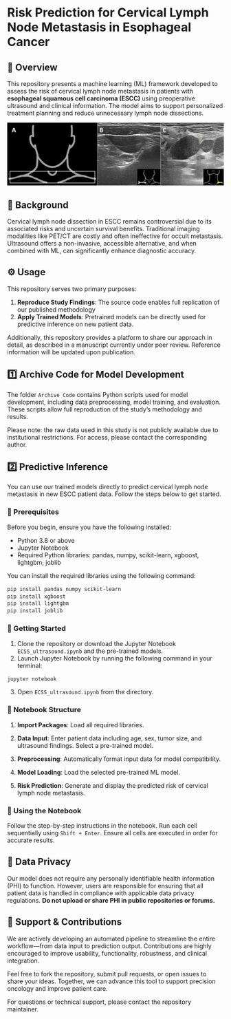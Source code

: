 # Risk Prediction for Cervical Lymph Node Metastasis in Esophageal Cancer

## 📌 Overview
This repository presents a machine learning (ML) framework developed to assess the risk of cervical lymph node metastasis in patients with **esophageal squamous cell carcinoma (ESCC)** using preoperative ultrasound and clinical information. The model aims to support personalized treatment planning and reduce unnecessary lymph node dissections. 

![Figure 1](/Figure%201.jpg)

## 🧬 Background
Cervical lymph node dissection in ESCC remains controversial due to its associated risks and uncertain survival benefits. Traditional imaging modalities like PET/CT are costly and often ineffective for occult metastasis. Ultrasound offers a non-invasive, accessible alternative, and when combined with ML, can significantly enhance diagnostic accuracy. 

## ⚙️ Usage

This repository serves two primary purposes:

1. **Reproduce Study Findings**: The source code enables full replication of our published methodology
2. **Apply Trained Models**: Pretrained models can be directly used for predictive inference on new patient data.

Additionally, this repository provides a platform to share our approach in detail, as described in a manuscript currently under peer review. Reference information will be updated upon publication.

## 1️⃣ Archive Code for Model Development

The folder `Archive Code` contains Python scripts used for model development, including data preprocessing, model training, and evaluation. These scripts allow full reproduction of the study’s methodology and results. 

Please note: the raw data used in this study is not publicly available due to institutional restrictions. For access, please contact the corresponding author.

## 2️⃣ Predictive Inference

You can use our trained models directly to predict cervical lymph node metastasis in new ESCC patient data. Follow the steps below to get started.

### 🧰 Prerequisites
Before you begin, ensure you have the following installed:

- Python 3.8 or above
- Jupyter Notebook
- Required Python libraries: pandas, numpy, scikit-learn, xgboost, lightgbm, joblib

You can install the required libraries using the following command:

```bash
pip install pandas numpy scikit-learn
pip install xgboost
pip install lightgbm
pip install joblib
```

### 🚀 Getting Started

1. Clone the repository or download the Jupyter Notebook `ECSS_ultrasound.ipynb` and the pre-trained models.
2. Launch Jupyter Notebook by running the following command in your terminal:
```bash
jupyter notebook
```
3. Open `ECSS_ultrasound.ipynb` from the directory.

### 📓 Notebook Structure

1. **Import Packages**: Load all required libraries.

2. **Data Input**: Enter patient data including age, sex, tumor size, and ultrasound findings. Select a pre-trained model.

3. **Preprocessing**: Automatically format input data for model compatibility.

4. **Model Loading**: Load the selected pre-trained ML model.

5. **Risk Prediction**: Generate and display the predicted risk of cervical lymph node metastasis.

### 🧪 Using the Notebook

Follow the step-by-step instructions in the notebook. Run each cell sequentially using `Shift + Enter`. Ensure all cells are executed in order for accurate results.


## 🔐 Data Privacy

Our model does not require any personally identifiable health information (PHI) to function. However, users are responsible for ensuring that all patient data is handled in compliance with applicable data privacy regulations. **Do not upload or share PHI in public repositories or forums.**

## 🤝 Support & Contributions

We are actively developing an automated pipeline to streamline the entire workflow—from data input to prediction output. Contributions are highly encouraged to improve usability, functionality, robustness, and clinical integration.

Feel free to fork the repository, submit pull requests, or open issues to share your ideas. Together, we can advance this tool to support precision oncology and improve patient care.

For questions or technical support, please contact the repository maintainer.

